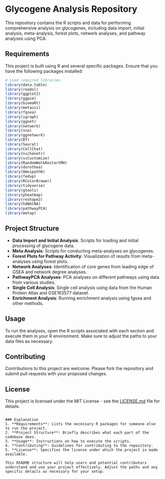 # Glycogene Analysis Repository

This repository contains the R scripts and data for performing comprehensive analysis on glycogenes, including data import, initial analysis, meta-analysis, forest plots, network analyses, and pathway analyses using PCA.

## Requirements

This project is built using R and several specific packages. Ensure that you have the following packages installed:

```R
# Load required libraries
library(data.table)
library(readxl)
library(ggplot2)
library(ggpie)
library(biomaRt)
library(metaviz)
library(fgsea)
library(igraph)
library(ggnet)
library(network)
library(sna)
library(ggnetwork)
library(DT)
library(Seurat)
library(CellChat)
library(nichenetr)
library(scCustomize)
library(RandomWalkRestartMH)
library(dorothea)
library(OmnipathR)
library(fedup)
library(RColorBrewer)
library(tidyverse)
library(gtools)
library(pheatmap)
library(reshape2)
library(hdWGCNA)
library(pathwayPCA)
library(metap)
```

## Project Structure

- **Data Import and Initial Analysis**: Scripts for loading and initial processing of glycogene data.
- **Meta Analysis**: Scripts for conducting meta-analyses on glycogenes.
- **Forest Plots for Pathway Activity**: Visualization of results from meta-analyses using forest plots.
- **Network Analyses**: Identification of core genes from leading edge of GSEA and network degree analyses.
- **PathwayPCA Analyses**: PCA analyses on different pathways using data from various studies.
- **Single Cell Analysis**: Single cell analysis using data from the Human Protein Atlas and GSE163577 dataset.
- **Enrichment Analysis**: Running enrichment analysis using fgsea and other methods.

## Usage

To run the analyses, open the R scripts associated with each section and execute them in your R environment. Make sure to adjust the paths to your data files as necessary.

## Contributing

Contributions to this project are welcome. Please fork the repository and submit pull requests with your proposed changes.

## License

This project is licensed under the MIT License - see the [LICENSE.md](LICENSE.md) file for details.
```

### Explanation
1. **Requirements**: Lists the necessary R packages for someone else to run the project.
2. **Project Structure**: Briefly describes what each part of the codebase does.
3. **Usage**: Instructions on how to execute the scripts.
4. **Contributing**: Guidelines for contributing to the repository.
5. **License**: Specifies the license under which the project is made available.

This README structure will help users and potential contributors understand and use your project effectively. Adjust the paths and any specific details as necessary for your setup.
